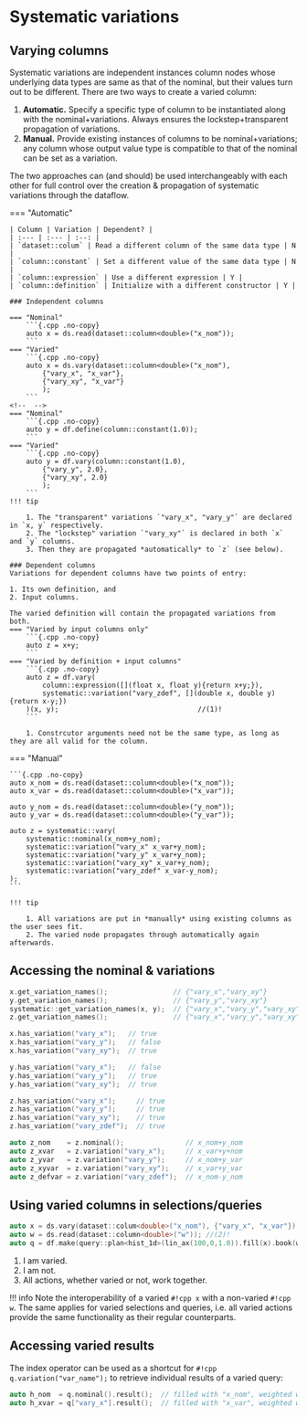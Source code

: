 # Systematic variations

## Varying columns

Systematic variations are independent instances column nodes whose underlying data types are same as that of the nominal, but their values turn out to be different.
There are two ways to create a varied column: 

1. **Automatic.** Specify a specific type of column to be instantiated along with the nominal+variations. Always ensures the lockstep+transparent propagation of variations.
2. **Manual.** Provide existing instances of columns to be nominal+variations; any column whose output value type is compatible to that of the nominal can be set as a variation.

The two approaches can (and should) be used interchangeably with each other for full control over the creation & propagation of systematic variations through the dataflow.

=== "Automatic"

    | Column | Variation | Dependent? |
    | :--- | :--- | :--: |
    | `dataset::colum` | Read a different column of the same data type | N |
    | `column::constant` | Set a different value of the same data type | N |
    | `column::expression` | Use a different expression | Y |
    | `column::definition` | Initialize with a different constructor | Y |

    ### Independent columns

    === "Nominal"
        ```{.cpp .no-copy}
        auto x = ds.read(dataset::column<double>("x_nom"));
        ```
    === "Varied"
        ```{.cpp .no-copy}
        auto x = ds.vary(dataset::column<double>("x_nom"), 
            {"vary_x", "x_var"}, 
            {"vary_xy", "x_var"}
            );
        ```
    <!--  -->
    === "Nominal"
        ```{.cpp .no-copy}
        auto y = df.define(column::constant(1.0));
        ```
    === "Varied"
        ```{.cpp .no-copy}
        auto y = df.vary(column::constant(1.0), 
            {"vary_y", 2.0}, 
            {"vary_xy", 2.0}
            );
        ```
    !!! tip

        1. The "transparent" variations `"vary_x", "vary_y"` are declared in `x, y` respectively.
        2. The "lockstep" variation `"vary_xy"` is declared in both `x` and `y` columns.
        3. Then they are propagated *automatically* to `z` (see below).

    ### Dependent columns
    Variations for dependent columns have two points of entry:

    1. Its own definition, and
    2. Input columns.

    The varied definition will contain the propagated variations from both.
    === "Varied by input columns only"
        ```{.cpp .no-copy}
        auto z = x+y;
        ```
    === "Varied by definition + input columns"
        ```{.cpp .no-copy}
        auto z = df.vary(
            column::expression([](float x, float y){return x+y;}),
            systematic::variation("vary_zdef", [](double x, double y){return x-y;})
        )(x, y);                                  //(1)!
        ```

        1. Constrcutor arguments need not be the same type, as long as they are all valid for the column.

=== "Manual"

    ```{.cpp .no-copy}
    auto x_nom = ds.read(dataset::column<double>("x_nom"));
    auto x_var = ds.read(dataset::column<double>("x_var"));

    auto y_nom = ds.read(dataset::column<double>("y_nom"));
    auto y_var = ds.read(dataset::column<double>("y_var"));

    auto z = systematic::vary(
        systematic::nominal(x_nom+y_nom);
        systematic::variation("vary_x" x_var+y_nom);
        systematic::variation("vary_y" x_var+y_nom);
        systematic::variation("vary_xy" x_var+y_nom);
        systematic::variation("vary_zdef" x_var-y_nom);
    );
    ```

    !!! tip

        1. All variations are put in *manually* using existing columns as the user sees fit.
        2. The varied node propagates through automatically again afterwards. 
        
        

## Accessing the nominal & variations

```{.cpp .no-copy}
x.get_variation_names();                // {"vary_x","vary_xy"}
y.get_variation_names();                // {"vary_y","vary_xy"}
systematic::get_variation_names(x, y);  // {"vary_x","vary_y","vary_xy"}
z.get_variation_names();                // {"vary_x","vary_y","vary_xy","vary_zdef"}

x.has_variation("vary_x");   // true
x.has_variation("vary_y");   // false
x.has_variation("vary_xy");  // true

y.has_variation("vary_x");   // false
y.has_variation("vary_y");   // true
y.has_variation("vary_xy");  // true

z.has_variation("vary_x");     // true
z.has_variation("vary_y");     // true
z.has_variation("vary_xy");    // true
z.has_variation("vary_zdef");  // true

auto z_nom    = z.nominal();               // x_nom+y_nom
auto z_xvar   = z.variation("vary_x");     // x_var+y+nom
auto z_yvar   = z.variation("vary_y");     // x_nom+y_var
auto z_xyvar  = z.variation("vary_xy");    // x_var+y_var
auto z_defvar = z.variation("vary_zdef");  // x_nom-y_nom
```

## Using varied columns in selections/queries
```{.cpp .no-copy}
auto x = ds.vary(dataset::colum<double>("x_nom"), {"vary_x", "x_var"}); //(1)!
auto w = ds.read(dataset::column<double>("w")); //(2)!
auto q = df.make(query::plan<hist_1d>(lin_ax(100,0,1.0)).fill(x).book(w); //(3)!
```

1. I am varied.
2. I am not.
2. All actions, whether varied or not, work together.

!!! info
    Note the interoperability of a varied `#!cpp x` with a non-varied `#!cpp w`. 
    The same applies for varied selections and queries, i.e. all varied actions provide the same functionality as their regular counterparts.

## Accessing varied results
The index operator can be used as a shortcut for `#!cpp q.variation("var_name");` to retrieve individual results of a varied query:
```{.cpp .no-copy}
auto h_nom  = q.nominal().result();  // filled with "x_nom", weighted with "w"
auto h_xvar = q["vary_x"].result();  // filled with "x_var", weighted with "w"
```